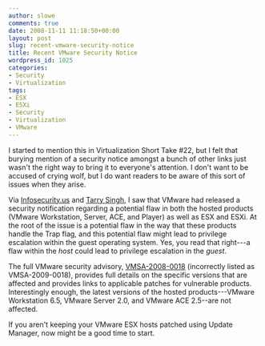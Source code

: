 ```yaml
---
author: slowe
comments: true
date: 2008-11-11 11:18:50+00:00
layout: post
slug: recent-vmware-security-notice
title: Recent VMware Security Notice
wordpress_id: 1025
categories:
- Security
- Virtualization
tags:
- ESX
- ESXi
- Security
- Virtualization
- VMware
---
```


I started to mention this in Virtualization Short Take #22, but I felt that burying mention of a security notice amongst a bunch of other links just wasn't the right way to bring it to everyone's attention. I don't want to be accused of crying wolf, but I do want readers to be aware of this sort of issues when they arise.

Via [Infosecurity.us](http://infosecurity.us/?p=3222) and [Tarry Singh](http://tarrysingh.blogspot.com/2008/11/vmware-security-notice-cpu-flaw-may.html), I saw that VMware had released a security notification regarding a potential flaw in both the hosted products (VMware Workstation, Server, ACE, and Player) as well as ESX and ESXi. At the root of the issue is a potential flaw in the way that these products handle the Trap flag, and this potential flaw might lead to privilege escalation within the guest operating system. Yes, you read that right---a flaw within the _host_ could lead to privilege escalation in the _guest_.

The full VMware security advisory, [VMSA-2008-0018](http://www.vmware.com/security/advisories/VMSA-2008-0018.html) (incorrectly listed as VMSA-2009-0018), provides full details on the specific versions that are affected and provides links to applicable patches for vulnerable products. Interestingly enough, the latest versions of the hosted products---VMware Workstation 6.5, VMware Server 2.0, and VMware ACE 2.5--are not affected.

If you aren't keeping your VMware ESX hosts patched using Update Manager, now might be a good time to start.
